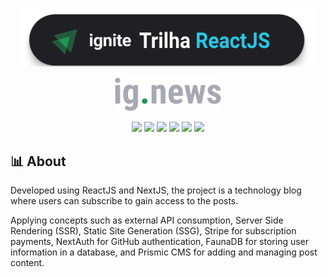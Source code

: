 
<p align="center">
  <img src="https://github.com/KRochaS/ignews/blob/master/.github/ignite.svg" width="470" > 
</p>
<p align="center">
  <img src="https://github.com/KRochaS/ignews/blob/master/.github/ig.news.svg" width="170" > 
</p>

<p align="center">	
   <img src="https://img.shields.io/badge/-ReactJS-202024?style=flat&logoColor=white" />
  
   <img src="https://img.shields.io/badge/-NextJS-202024?style=flat&logoColor=white" />
   
   <img src="https://img.shields.io/badge/-Prismic-202024?style=flat&logoColor=white" />

   <img src="https://img.shields.io/badge/-Stripe-202024?style=flat&logoColor=white" />

  <img src="https://img.shields.io/badge/-FaunaDB-202024?style=flat&logoColor=white" />

  <img src="https://img.shields.io/badge/-BFF-202024?style=flat&logoColor=white" />
</p>



## :bar_chart: About
Developed using ReactJS and NextJS, the project is a technology blog where users can subscribe to gain access to the posts.

Applying concepts such as external API consumption, Server Side Rendering (SSR), Static Site Generation (SSG), Stripe for subscription payments, NextAuth for GitHub authentication, FaunaDB for storing user information in a database, and Prismic CMS for adding and managing post content.
